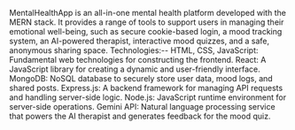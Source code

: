  
MentalHealthApp is an all-in-one mental health platform developed with the MERN stack. It provides a range of tools to support users in managing their emotional well-being, such as secure cookie-based login, a mood tracking system, an AI-powered therapist, interactive mood quizzes, and a safe, anonymous sharing space.
Technologies:--
HTML, CSS, JavaScript: Fundamental web technologies for constructing the frontend.
React: A JavaScript library for creating a dynamic and user-friendly interface.
MongoDB: NoSQL database to securely store user data, mood logs, and shared posts.
Express.js: A backend framework for managing API requests and handling server-side logic.
Node.js: JavaScript runtime environment for server-side operations.
Gemini API: Natural language processing service that powers the AI therapist and generates feedback for the mood quiz.

